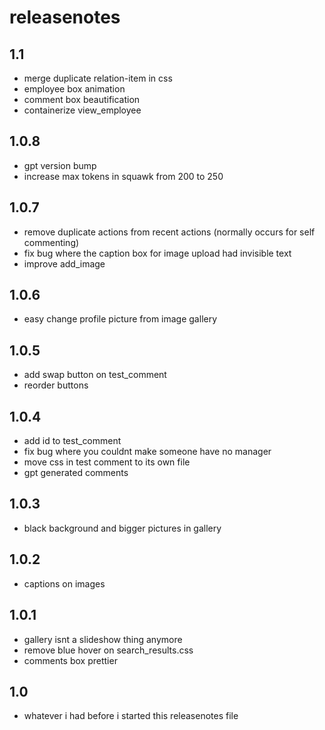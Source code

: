 # releasenotes

## 1.1
- merge duplicate relation-item in css
- employee box animation
- comment box beautification
- containerize view_employee

## 1.0.8
- gpt version bump
- increase max tokens in squawk from 200 to 250

## 1.0.7
- remove duplicate actions from recent actions (normally occurs for self commenting)
- fix bug where the caption box for image upload had invisible text
- improve add_image

## 1.0.6
- easy change profile picture from image gallery

## 1.0.5
- add swap button on test_comment
- reorder buttons

## 1.0.4
- add id to test_comment
- fix bug where you couldnt make someone have no manager
- move css in test comment to its own file
- gpt generated comments

## 1.0.3
- black background and bigger pictures in gallery

## 1.0.2
- captions on images

## 1.0.1
- gallery isnt a slideshow thing anymore
- remove blue hover on search_results.css
- comments box prettier

## 1.0
- whatever i had before i started this releasenotes file